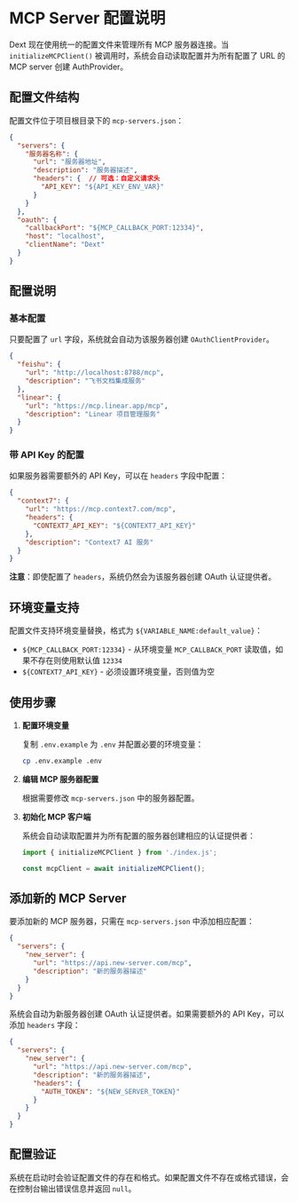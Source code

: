 # MCP Server 配置说明

Dext 现在使用统一的配置文件来管理所有 MCP 服务器连接。当 `initializeMCPClient()` 被调用时，系统会自动读取配置并为所有配置了 URL 的 MCP server 创建 AuthProvider。

## 配置文件结构

配置文件位于项目根目录下的 `mcp-servers.json`：

```json
{
  "servers": {
    "服务器名称": {
      "url": "服务器地址",
      "description": "服务器描述",
      "headers": {  // 可选：自定义请求头
        "API_KEY": "${API_KEY_ENV_VAR}"
      }
    }
  },
  "oauth": {
    "callbackPort": "${MCP_CALLBACK_PORT:12334}",
    "host": "localhost",
    "clientName": "Dext"
  }
}
```

## 配置说明

### 基本配置
只要配置了 `url` 字段，系统就会自动为该服务器创建 `OAuthClientProvider`。

```json
{
  "feishu": {
    "url": "http://localhost:8788/mcp",
    "description": "飞书文档集成服务"
  },
  "linear": {
    "url": "https://mcp.linear.app/mcp",
    "description": "Linear 项目管理服务"
  }
}
```

### 带 API Key 的配置
如果服务器需要额外的 API Key，可以在 `headers` 字段中配置：

```json
{
  "context7": {
    "url": "https://mcp.context7.com/mcp",
    "headers": {
      "CONTEXT7_API_KEY": "${CONTEXT7_API_KEY}"
    },
    "description": "Context7 AI 服务"
  }
}
```

**注意**：即使配置了 `headers`，系统仍然会为该服务器创建 OAuth 认证提供者。

## 环境变量支持

配置文件支持环境变量替换，格式为 `${VARIABLE_NAME:default_value}`：

- `${MCP_CALLBACK_PORT:12334}` - 从环境变量 `MCP_CALLBACK_PORT` 读取值，如果不存在则使用默认值 `12334`
- `${CONTEXT7_API_KEY}` - 必须设置环境变量，否则值为空

## 使用步骤

1. **配置环境变量**

   复制 `.env.example` 为 `.env` 并配置必要的环境变量：
   ```bash
   cp .env.example .env
   ```

2. **编辑 MCP 服务器配置**

   根据需要修改 `mcp-servers.json` 中的服务器配置。

3. **初始化 MCP 客户端**

   系统会自动读取配置并为所有配置的服务器创建相应的认证提供者：
   ```javascript
   import { initializeMCPClient } from './index.js';

   const mcpClient = await initializeMCPClient();
   ```

## 添加新的 MCP Server

要添加新的 MCP 服务器，只需在 `mcp-servers.json` 中添加相应配置：

```json
{
  "servers": {
    "new_server": {
      "url": "https://api.new-server.com/mcp",
      "description": "新的服务器描述"
    }
  }
}
```

系统会自动为新服务器创建 OAuth 认证提供者。如果需要额外的 API Key，可以添加 `headers` 字段：

```json
{
  "servers": {
    "new_server": {
      "url": "https://api.new-server.com/mcp",
      "description": "新的服务器描述",
      "headers": {
        "AUTH_TOKEN": "${NEW_SERVER_TOKEN}"
      }
    }
  }
}
```

## 配置验证

系统在启动时会验证配置文件的存在和格式。如果配置文件不存在或格式错误，会在控制台输出错误信息并返回 `null`。